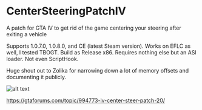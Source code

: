 # CenterSteeringPatchIV
A patch for GTA IV to get rid of the game centering your steering after exiting a vehicle

Supports 1.0.7.0, 1.0.8.0, and CE (latest Steam version). Works on EFLC as well, I tested TBOGT.
Build as Release x86. Requires nothing else but an ASI loader. Not even ScriptHook.


Huge shout out to Zolika for narrowing down a lot of memory offsets and documenting it publicly.

![alt text](https://i.ibb.co/3hzLtdw/Grand-Theft-Auto-4-Screenshot-2023-12-25-23-58-13-48.png)

https://gtaforums.com/topic/994773-iv-center-steer-patch-20/
